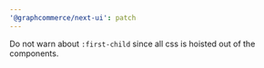 ```yaml
---
'@graphcommerce/next-ui': patch
---
```


Do not warn about `:first-child` since all css is hoisted out of the components.

